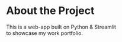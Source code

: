 # About the Project
This is a web-app built on Python & Streamlit
<br>to showcase my work portfolio.